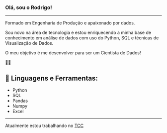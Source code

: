 ### Olá, sou o Rodrigo!

------------------

 Formado em Engenharia de Produção e apaixonado por dados.
 
 Sou novo na área de tecnologia e estou enriquecendo a minha base de conhecimento em análise de dados com uso do Python, SQL e técnicas de Visualização de Dados. 

O meu objetivo é me desenvolver para ser um Cientista de Dados!

 👨‍💻
 
 🔧 Linguagens e Ferramentas:
 ----
 - Python
 - SQL
 - Pandas
 - Numpy
 - Excel
 ----
 Atualmente estou trabalhando no [TCC ](https://github.com/rodrigo-fernandes092/TCC_MLaaS_PIB_ANAC)


<!--
**rodrigo-fernandes092/rodrigo-fernandes092** is a ✨ _special_ ✨ repository because its `README.md` (this file) appears on your GitHub profile.

Here are some ideas to get you started:

- 🔭 I’m currently working on ...
- 🌱 I’m currently learning ...
- 👯 I’m looking to collaborate on ...
- 🤔 I’m looking for help with ...
- 💬 Ask me about ...
- 📫 How to reach me: ...
- 😄 Pronouns: ...
- ⚡ Fun fact: ...
-->
